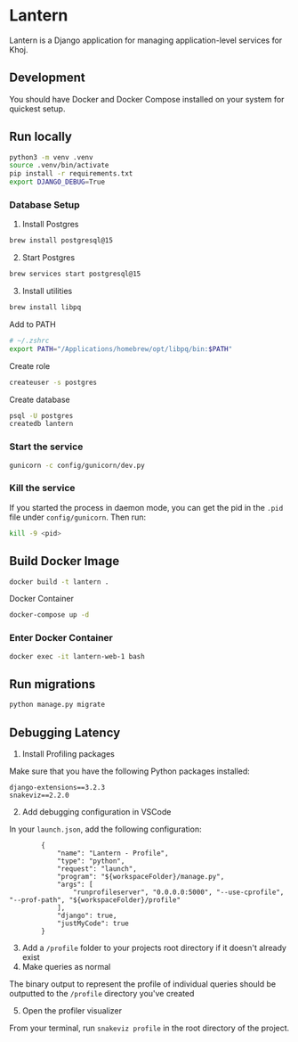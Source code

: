 # Lantern

Lantern is a Django application for managing application-level services for Khoj.

## Development
You should have Docker and Docker Compose installed on your system for quickest setup.

## Run locally
```bash
python3 -m venv .venv
source .venv/bin/activate
pip install -r requirements.txt
export DJANGO_DEBUG=True
```
### Database Setup
1. Install Postgres
```bash
brew install postgresql@15
```

2. Start Postgres
```bash
brew services start postgresql@15
```

3. Install utilities
```bash
brew install libpq
```

Add to PATH
```bash
# ~/.zshrc
export PATH="/Applications/homebrew/opt/libpq/bin:$PATH"
```

Create role
```bash
createuser -s postgres
```

Create database
```bash
psql -U postgres
createdb lantern
```

### Start the service
```bash
gunicorn -c config/gunicorn/dev.py
```

### Kill the service
If you started the process in daemon mode, you can get the pid in the `.pid` file under `config/gunicorn`. Then run:
```bash
kill -9 <pid>
```

## Build Docker Image
```bash
docker build -t lantern .
```

Docker Container
```bash
docker-compose up -d
```

### Enter Docker Container
```bash
docker exec -it lantern-web-1 bash
```

## Run migrations
```bash
python manage.py migrate
```

## Debugging Latency

1. Install Profiling packages

Make sure that you have the following Python packages installed:
```
django-extensions==3.2.3
snakeviz==2.2.0
```

2. Add debugging configuration in VSCode

In your `launch.json`, add the following configuration:
```
        {
            "name": "Lantern - Profile",
            "type": "python",
            "request": "launch",
            "program": "${workspaceFolder}/manage.py",
            "args": [
                "runprofileserver", "0.0.0.0:5000", "--use-cprofile", "--prof-path", "${workspaceFolder}/profile"
            ],
            "django": true,
            "justMyCode": true
        }
```

3. Add a `/profile` folder to your projects root directory if it doesn't already exist
4. Make queries as normal

The binary output to represent the profile of individual queries should be outputted to the `/profile` directory you've created

5. Open the profiler visualizer

From your terminal, run `snakeviz profile` in the root directory of the project.
